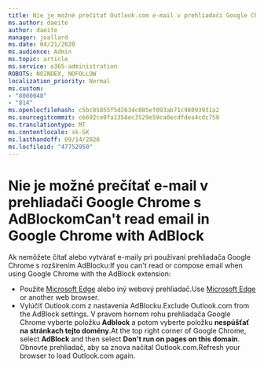 ```yaml
---
title: Nie je možné prečítať Outlook.com e-mail v prehliadači Google Chrome s AdBlockom
ms.author: daeite
author: daeite
manager: joallard
ms.date: 04/21/2020
ms.audience: Admin
ms.topic: article
ms.service: o365-administration
ROBOTS: NOINDEX, NOFOLLOW
localization_priority: Normal
ms.custom:
- "8000048"
- "814"
ms.openlocfilehash: c5bc85855f5d2634c085ef093ab71c98093931a2
ms.sourcegitcommit: c6692ce0fa1358ec3529e59ca0ecdfdea4cdc759
ms.translationtype: MT
ms.contentlocale: sk-SK
ms.lasthandoff: 09/14/2020
ms.locfileid: "47752950"
---
```

# <a name="cant-read-email-in-google-chrome-with-adblock"></a><span data-ttu-id="076ba-102">Nie je možné prečítať e-mail v prehliadači Google Chrome s AdBlockom</span><span class="sxs-lookup"><span data-stu-id="076ba-102">Can't read email in Google Chrome with AdBlock</span></span>

<span data-ttu-id="076ba-103">Ak nemôžete čítať alebo vytvárať e-maily pri používaní prehliadača Google Chrome s rozšírením AdBlocku:</span><span class="sxs-lookup"><span data-stu-id="076ba-103">If you can't read or compose email when using Google Chrome with the AdBlock extension:</span></span>

- <span data-ttu-id="076ba-104">Použite [Microsoft Edge](https://go.microsoft.com/fwlink/p/?linkid=2001503&amp;clcid=0x409) alebo iný webový prehliadač.</span><span class="sxs-lookup"><span data-stu-id="076ba-104">Use [Microsoft Edge](https://go.microsoft.com/fwlink/p/?linkid=2001503&amp;clcid=0x409) or another web browser.</span></span>
- <span data-ttu-id="076ba-105">Vylúčiť Outlook.com z nastavenia AdBlocku.</span><span class="sxs-lookup"><span data-stu-id="076ba-105">Exclude Outlook.com from the AdBlock settings.</span></span> <span data-ttu-id="076ba-106">V pravom hornom rohu prehliadača Google Chrome vyberte položku **Adblock** a potom vyberte položku **nespúšťať na stránkach tejto domény**.</span><span class="sxs-lookup"><span data-stu-id="076ba-106">At the top right corner of Google Chrome, select **AdBlock** and then select **Don't run on pages on this domain**.</span></span> <span data-ttu-id="076ba-107">Obnovte prehliadač, aby sa znova načítal Outlook.com.</span><span class="sxs-lookup"><span data-stu-id="076ba-107">Refresh your browser to load Outlook.com again.</span></span>